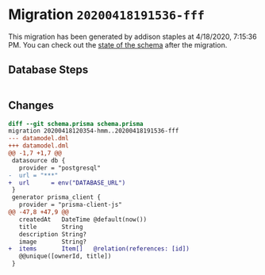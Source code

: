 # Migration `20200418191536-fff`

This migration has been generated by addison staples at 4/18/2020, 7:15:36 PM.
You can check out the [state of the schema](./schema.prisma) after the migration.

## Database Steps

```sql

```

## Changes

```diff
diff --git schema.prisma schema.prisma
migration 20200418120354-hmm..20200418191536-fff
--- datamodel.dml
+++ datamodel.dml
@@ -1,7 +1,7 @@
 datasource db {
   provider = "postgresql"
-  url = "***"
+  url      = env("DATABASE_URL")
 }
 generator prisma_client {
   provider = "prisma-client-js"
@@ -47,8 +47,9 @@
   createdAt   DateTime @default(now())
   title       String
   description String?
   image       String?
+  items       Item[]   @relation(references: [id])
   @@unique([ownerId, title])
 }
```


